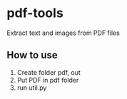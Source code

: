 # pdf-tools
Extract text and images from PDF files

## How to use
1. Create folder pdf, out
2. Put PDF in pdf folder
3. run util.py
